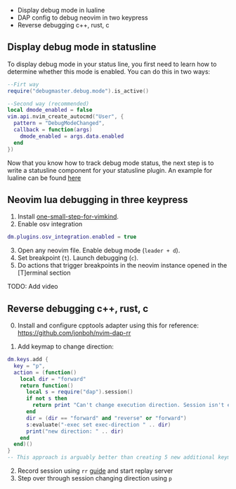 - Display debug mode in lualine
- DAP config to debug neovim in two keypress
- Reverse debugging c++, rust, c 

## Display debug mode in statusline
To display debug mode in your status line, you first need to learn how to determine whether this mode is enabled.
You can do this in two ways:
```lua
--Firt way
require("debugmaster.debug.mode").is_active()

--Second way (recommended)
local dmode_enabled = false
vim.api.nvim_create_autocmd("User", {
  pattern = "DebugModeChanged",
  callback = function(args)
    dmode_enabled = args.data.enabled
  end
})

```
Now that you know how to track debug mode status, the next step is to write a statusline component for your statusline plugin.
An example for lualine can be found [here](https://github.com/miroshQa/dotfiles/blob/2cb9dc3368b1ac0982f26af724db8eac073ba55c/nvim/lua/plugins/lualine.lua#L25C1-L47C1)


## Neovim lua debugging in three keypress
1. Install [one-small-step-for-vimkind](https://github.com/jbyuki/one-small-step-for-vimkind).
2. Enable osv integration
```lua
dm.plugins.osv_integration.enabled = true
```
3. Open any neovim file. Enable debug mode (`leader + d`).
4. Set breakpoint (`t`). Launch debugging (`c`).
5. Do actions that trigger breakpoints in the neovim instance opened in the [T]erminal section

TODO: Add video


## Reverse debugging c++, rust, c 
0. Install and configure cpptools adapter using this for reference:
https://github.com/jonboh/nvim-dap-rr

1. Add keymap to change direction:
```lua
dm.keys.add {
  key = "p",
  action = (function()
    local dir = "forward"
    return function()
      local s = require("dap").session()
      if not s then
        return print "Can't change execution direction. Session isn't enabled"
      end
      dir = (dir == "forward" and "reverse" or "forward")
      s:evaluate("-exec set exec-direction " .. dir)
      print("new direction: " .. dir)
    end
  end)()
}
-- This approach is arguably better than creating 5 new additional keymaps for reverse (M, O, C, Q, R)
```
2. Record session using `rr` [guide](https://jonboh.dev/posts/rr/) and start replay server
3. Step over through session changing direction using `p`
